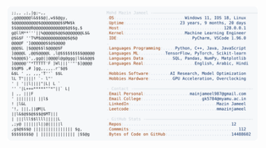 <picture>
  <source srcset="https://raw.githubusercontent.com/mmazinjameel/mmazinjameel/main/dark_mode.svg?v=1756152698" media="(prefers-color-scheme: dark)">
  <img src="https://raw.githubusercontent.com/mmazinjameel/mmazinjameel/main/light_mode.svg?v=1756152698">
</picture>
